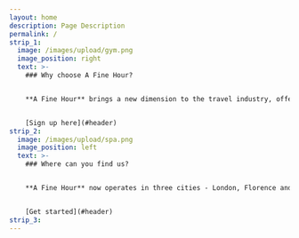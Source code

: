 ```yaml
---
layout: home
description: Page Description
permalink: /
strip_1:
  image: /images/upload/gym.png
  image_position: right
  text: >-
    ### Why choose A Fine Hour?


    **A Fine Hour** brings a new dimension to the travel industry, offering gyms, spas, pools, meeting rooms and more from a selection of the finest hotels. Our partners include Four Seasons Hotels, The Dorchester, Firmdale, The Luxury Collection, and others.


    [Sign up here](#header)
strip_2:
  image: /images/upload/spa.png
  image_position: left
  text: >-
    ### Where can you find us?


    **A Fine Hour** now operates in three cities - London, Florence and Milan, across more than 200 services, from €30 upwards, with new properties in new cities being added each month. We believe that everyone deserves a taste of luxury and with A FINE HOUR, this is now possible for all.


    [Get started](#header)
strip_3:
---
```

